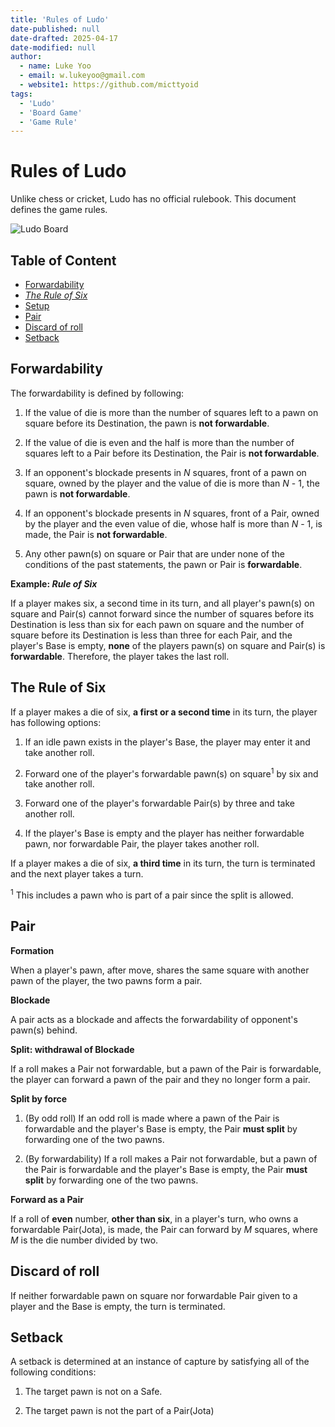 ```yaml
---
title: 'Rules of Ludo'
date-published: null
date-drafted: 2025-04-17
date-modified: null
author:
  - name: Luke Yoo
  - email: w.lukeyoo@gmail.com
  - website1: https://github.com/micttyoid
tags:
  - 'Ludo'
  - 'Board Game'
  - 'Game Rule'
---
```


# Rules of Ludo

Unlike chess or cricket, Ludo has no official rulebook. This document defines 
the game rules.

![Ludo Board](https://codeberg.org/mictty/articles/raw/branch/main/static/images/2025/ludo-board.jpg)

## Table of Content

- [Forwardability](#forwardability)  
- [_The Rule of Six_](#the-rule-of-six)
- [Setup](#setup)
- [Pair](#pair)
- [Discard of roll](#discard-of-roll)
- [Setback](#setback)

## Forwardability

The forwardability is defined by following:

1. If the value of die is more than the number of squares left to a pawn on
   square before its Destination, the pawn is **not forwardable**.

2. If the value of die is even and the half is more than the number of squares
   left to a Pair before its Destination, the Pair is **not forwardable**.

3. If an opponent's blockade presents in _N_ squares, front of a pawn
   on square, owned by the player and the value of die is more than 
   _N_ - 1, the pawn is **not forwardable**.

4. If an opponent's blockade presents in _N_ squares, front of a Pair, 
   owned by the player and the even value of die, whose half is more than 
   _N_ - 1, is made, the Pair is **not forwardable**.

5. Any other pawn(s) on square or Pair that are under none of the 
   conditions of the past statements, the pawn or Pair is **forwardable**.

**Example: _Rule of Six_**

If a player makes six, a second time in its turn, and all player's pawn(s) 
on square and Pair(s) cannot forward since the number of squares before 
its Destination is less than six for each pawn on square and the number
of square before its Destination is less than three for each Pair, and the 
player's Base is  empty, **none** of the players pawn(s) on square and
Pair(s) is **forwardable**. Therefore, the player takes the last roll.

## The Rule of Six

If a player makes a die of six, **a first or a second time** in its turn,
the player has following options:

1. If an idle pawn exists in the player's Base, the player may enter it and
   take another roll.

2. Forward one of the player's forwardable pawn(s) on square<sup>1</sup> by
   six and take another roll.

3. Forward one of the player's forwardable Pair(s) by three and take 
   another roll.

4. If the player's Base is empty and the player has neither forwardable pawn,
   nor forwardable Pair, the player takes another roll.

If a player makes a die of six, **a third time** in its turn,
the turn is terminated and the next player takes a turn.

<sup>1</sup> This includes a pawn who is part of a pair since the split is 
allowed.

## Pair

**Formation**

When a player's pawn, after move, shares the same square with another pawn of
the player, the two pawns form a pair.

**Blockade**

A pair acts as a blockade and affects the forwardability of opponent's pawn(s)
behind.

**Split: withdrawal of Blockade**

If a roll makes a Pair not forwardable, but a pawn of the Pair is forwardable,
the player can forward a pawn of the pair and they no longer form
a pair.

**Split by force**

1. (By odd roll) If an odd roll is made where a pawn of the Pair is forwardable 
    and the player's Base is empty, the Pair **must split** by forwarding 
    one of the two pawns.

2. (By forwardability) If a roll makes a Pair not forwardable, but a pawn
    of the Pair is forwardable and the player's Base is empty, the Pair 
    **must split** by forwarding one of the two pawns.

**Forward as a Pair**

If a roll of **even** number, **other than six**, in a player's turn, who owns 
a forwardable Pair(Jota), is made, the Pair can forward by _M_ squares, where 
_M_ is the die number divided by two.

## Discard of roll

If neither forwardable pawn on square nor forwardable Pair given to a player 
and the Base is empty, the turn is terminated.

## Setback

A setback is determined at an instance of capture by satisfying all of
the following conditions:

1. The target pawn is not on a Safe.

2. The target pawn is not the part of a Pair(Jota)
